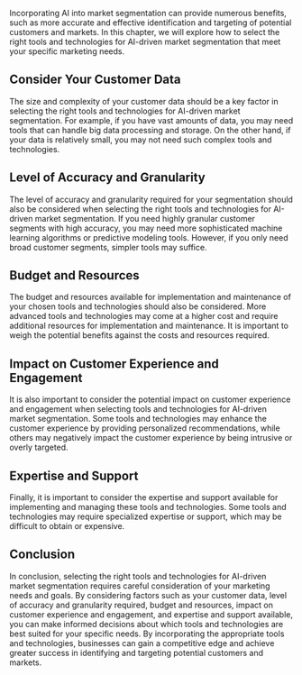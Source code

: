 
Incorporating AI into market segmentation can provide numerous benefits, such as more accurate and effective identification and targeting of potential customers and markets. In this chapter, we will explore how to select the right tools and technologies for AI-driven market segmentation that meet your specific marketing needs.

Consider Your Customer Data
---------------------------

The size and complexity of your customer data should be a key factor in selecting the right tools and technologies for AI-driven market segmentation. For example, if you have vast amounts of data, you may need tools that can handle big data processing and storage. On the other hand, if your data is relatively small, you may not need such complex tools and technologies.

Level of Accuracy and Granularity
---------------------------------

The level of accuracy and granularity required for your segmentation should also be considered when selecting the right tools and technologies for AI-driven market segmentation. If you need highly granular customer segments with high accuracy, you may need more sophisticated machine learning algorithms or predictive modeling tools. However, if you only need broad customer segments, simpler tools may suffice.

Budget and Resources
--------------------

The budget and resources available for implementation and maintenance of your chosen tools and technologies should also be considered. More advanced tools and technologies may come at a higher cost and require additional resources for implementation and maintenance. It is important to weigh the potential benefits against the costs and resources required.

Impact on Customer Experience and Engagement
--------------------------------------------

It is also important to consider the potential impact on customer experience and engagement when selecting tools and technologies for AI-driven market segmentation. Some tools and technologies may enhance the customer experience by providing personalized recommendations, while others may negatively impact the customer experience by being intrusive or overly targeted.

Expertise and Support
---------------------

Finally, it is important to consider the expertise and support available for implementing and managing these tools and technologies. Some tools and technologies may require specialized expertise or support, which may be difficult to obtain or expensive.

Conclusion
----------

In conclusion, selecting the right tools and technologies for AI-driven market segmentation requires careful consideration of your marketing needs and goals. By considering factors such as your customer data, level of accuracy and granularity required, budget and resources, impact on customer experience and engagement, and expertise and support available, you can make informed decisions about which tools and technologies are best suited for your specific needs. By incorporating the appropriate tools and technologies, businesses can gain a competitive edge and achieve greater success in identifying and targeting potential customers and markets.
